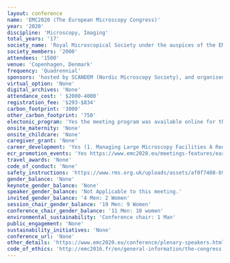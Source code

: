 ```yaml
---
layout: conference 
name: 'EMC2020 (The European Microscopy Congress)'
year: '2020'
discipline: 'Microscopy, Imaging'
total_years: '17'
society_name: 'Royal Microscopical Society under the auspices of the EMS and IFSM'
society_members: '2000'
attendees: '1500'
venue: 'Copenhagen, Denmark'
frequency: 'Quadrennial'
sponsors: 'hosted by SCANDEM (Nordic Microscopy Society), and organised by the UKs Royal Microscopical Society, sponsored by EMS (European Microscopy Society), IFSM (International Federation of Societies for Microscopy), FEI(https://www.fei.com/home/), JEOL(http://jeol.fr/), Hitachi(https://www.hitachi-hightech.com/eu/product_list/?ld=sms2&version=), Tescan(https://www.tescan.com/), Zeiss(https://www.zeiss.com/microscopy/int/home.html?vaURL=www.zeiss.com/microscopy), Burker(https://www.bruker.com/), '
virtual_option: 'None'
digital_archives: 'None'
attendance_cost: ' $2000-4000'
registration_fee: '$293-$834'
carbon_footprint: '3000'
other_carbon_footprint: '750'
electonic_program: 'Yes the meeting program was available online for the previous meeting (2016).'
onsite_maternity: 'None'
onsite_childcare: 'None'
caregiver_grant: 'None'
career_development: 'Yes (1. Managing Large Microscopy Facilities A Round Table linked to the ‘Network Lunch Workhop’ to discuss and exchange about how to run large microscopy facilities open to scientific communities; free admission for EMC participants.) and a Leadership Workshop for Scientists (https://www.emc2020.eu/meetings-features/pre-congress-workshops-and-satellite-meetings.html#leadership) '
ecr_promotion_events: 'Yes https://www.emc2020.eu/meetings-features/early-career-workshop.html'
travel_awards: 'None'
code_of_conduct: 'None'
safety_instructions: 'https://www.rms.org.uk/uploads/assets/af0f7408-b9b8-4562-a49e6c662297e3bd/code-conduct.pdf'
gender_balance: 'None'
keynote_gender_balance: 'None'
speaker_gender_balance: 'Not Applicable to this meeting.'
invited_gender_balance: '4 Men: 2 Women'
session_chair_gender_balance: '19 Men: 9 Women'
conference_chair_gender_balance: '11 Men: 10 women'
environmental_sustainability: 'Conference chair: 1 Man'
public_engagement: 'None'
sustainability_initiatives: 'None'
conference_url: 'None'
other_details: 'https://www.emc2020.eu/conference/plenary-speakers.html'
code_of_ethics: 'http://emc2016.fr/en/general-information/the-congress'
---
```

